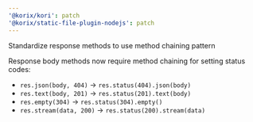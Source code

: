 ```yaml
---
'@korix/kori': patch
'@korix/static-file-plugin-nodejs': patch
---
```


Standardize response methods to use method chaining pattern

Response body methods now require method chaining for setting status codes:

- `res.json(body, 404)` → `res.status(404).json(body)`
- `res.text(body, 201)` → `res.status(201).text(body)`
- `res.empty(304)` → `res.status(304).empty()`
- `res.stream(data, 200)` → `res.status(200).stream(data)`
